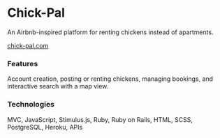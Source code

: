 # Chick-Pal
An Airbnb-inspired platform for renting chickens instead of apartments. 
 
[chick-pal.com](https://chick-pal.herokuapp.com) 

### Features
Account creation, posting or renting chickens, managing bookings, and interactive search with a map view.

### Technologies 
MVC, JavaScript, Stimulus.js, Ruby, Ruby on Rails, HTML, SCSS, PostgreSQL, Heroku, APIs
